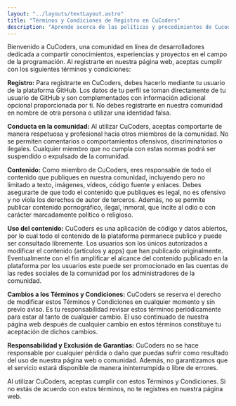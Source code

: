 ```yaml
---
layout: "../layouts/textLayout.astro"
title: "Términos y Condiciones de Registro en CuCoders"
description: "Aprende acerca de las políticas y procedimientos de Cucoders antes de unirte a la comunidad. Revisa nuestros Términos y Condiciones para entender cómo protegemos tu información y cómo se espera que uses la plataforma."
---
```


Bienvenido a CuCoders, una comunidad en línea de desarrolladores dedicada a compartir conocimientos, experiencias y proyectos en el campo de la programación. Al registrarte en nuestra página web, aceptas cumplir con los siguientes términos y condiciones:

**Registro:** Para registrarte en CuCoders, debes hacerlo mediante tu usuario de la plataforma GitHub. Los datos de tu perfil se toman directamente de tu usuario de GitHub y son complementados con información adicional opcional  proporcionada por ti. No debes registrarte en nuestra comunidad en nombre de otra persona o utilizar una identidad falsa.

**Conducta en la comunidad:** Al utilizar CuCoders, aceptas comportarte de manera respetuosa y profesional hacia otros miembros de la comunidad. No se permiten comentarios o comportamientos ofensivos, discriminatorios o ilegales. Cualquier miembro que no cumpla con estas normas podrá ser suspendido o expulsado de la comunidad.

**Contenido:** Como miembro de CuCoders, eres responsable de todo el contenido que publiques en nuestra comunidad, incluyendo pero no limitado a texto, imágenes, vídeos, código fuente y enlaces. Debes asegurarte de que todo el contenido que publiques es legal, no es ofensivo y no viola los derechos de autor de terceros. Además, no se permite publicar contenido pornográfico, ilegal, inmoral, que incite al odio o con carácter marcadamente político o religioso.

**Uso del contenido:** CuCoders es una aplicación de código y datos abiertos, por lo cual todo el contenido de la plataforma permanece publico y puede ser consultado libremente. Los usuarios son los únicos autorizados a modificar el contenido (artículos y apps) que han publicado originalmente. Eventualmente con el fin amplificar el alcance del contenido publicado en la plataforma por los usuarios este puede ser promocionado en las cuentas de las redes sociales de la comunidad por los administradores de la comunidad.

**Cambios a los Términos y Condiciones:** CuCoders se reserva el derecho de modificar estos Términos y Condiciones en cualquier momento y sin previo aviso. Es tu responsabilidad revisar estos términos periódicamente para estar al tanto de cualquier cambio. El uso continuado de nuestra página web después de cualquier cambio en estos términos constituye tu aceptación de dichos cambios.

**Responsabilidad y Exclusión de Garantías:** CuCoders no se hace responsable por cualquier pérdida o daño que puedas sufrir como resultado del uso de nuestra página web o comunidad. Además, no garantizamos que el servicio estará disponible de manera ininterrumpida o libre de errores.

Al utilizar CuCoders, aceptas cumplir con estos Términos y Condiciones. Si no estás de acuerdo con estos términos, no te registres en nuestra página web.


